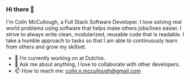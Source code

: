### Hi there 👋

I'm Colin McCullough, a Full Stack Software Developer. I love solving real world problems using software that helps make others jobs/lives easier. I strive to always write clean, modularized, reusable code that is readable. I take a humble approach to tasks so that I am able to continuously learn from others and grow my skillset.

- 🔭 I’m currently working on at Dutchie.
- 💬 Ask me about anything, I love to collaborate with other developers.
- 📫 How to reach me: colin.n.mccullough@gmail.com
